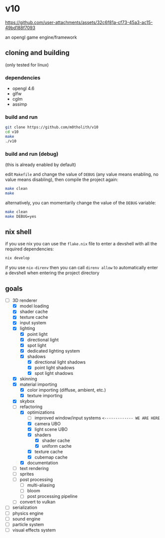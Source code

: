 # v10

https://github.com/user-attachments/assets/32c6f81a-cf73-45a3-ac15-49bd188f7093

an opengl game engine/framework
## cloning and building
(only tested for linux)
### dependencies
- opengl 4.6
- glfw
- cglm
- assimp
### build and run
```bash
git clone https://github.com/m0tholith/v10
cd v10
make
./v10
```
### build and run (debug)
(this is already enabled by default)

edit `Makefile` and change the value of `DEBUG` (any value means enabling, no value means disabling), then compile the project again:
```bash
make clean
make
```
alternatively, you can momentarily change the value of the `DEBUG` variable:
```bash
make clean
make DEBUG=yes
```
## nix shell
if you use nix you can use the `flake.nix` file to enter a devshell with all the required dependencies:
```bash
nix develop
```
if you use `nix-direnv` then you can call `direnv allow` to automatically enter a devshell when entering the project directory
## goals
- [ ] 3D renderer
    - [X] model loading
    - [X] shader cache
    - [X] texture cache
    - [X] input system
    - [X] lighting
        - [X] point light
        - [X] directional light
        - [X] spot light
        - [X] dedicated lighting system
        - [X] shadows
            - [X] directional light shadows
            - [X] point light shadows
            - [X] spot light shadows
    - [X] skinning
    - [X] material importing
        - [X] color importing (diffuse, ambient, etc.)
        - [X] texture importing
    - [X] skybox
    - [ ] refactoring
        - [X] optimizations
            - [ ] improved window/input systems `<------------- WE ARE HERE`
            - [X] camera UBO
            - [X] light scene UBO
            - [X] shaders
                - [X] shader cache
                - [X] uniform cache
            - [X] texture cache
            - [X] cubemap cache
        - [X] documentation
    - [ ] text rendering
    - [ ] sprites
    - [ ] post processing
        - [ ] multi-aliasing
        - [ ] bloom
        - [ ] post processing pipeline
    - [ ] convert to vulkan
- [ ] serialization
- [ ] physics engine
- [ ] sound engine
- [ ] particle system
- [ ] visual effects system
